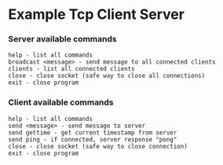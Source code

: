 # Example Tcp Client Server

### Server available commands
```
help - list all commands
broadcast <message> - send message to all connected clients
clients - list all connected clients
close - close socket (safe way to close all connections) 
exit - close program
```
  
### Client available commands
```
help - list all commands
send <message> - send message to server
send gettime - get current timestamp from server
send ping - if connected, server response "pong"
close - close socket (safe way to close connection) 
exit - close program
```
